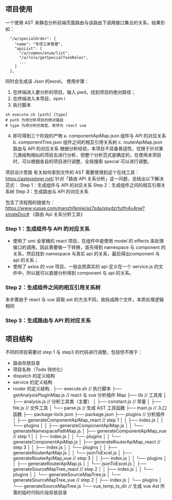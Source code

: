 ## 项目使用
一个使用 AST 来静态分析前端页面路由与该路由下调用接口集合的关系，结果形如：
```
  "/w/specialOrder": {
    "name": "专项工单管理",
    "apiList": [
      "/a/common/enum/list",
      "/a/role/getSpecialTaskRoles",
      ...
    ]
  },
```
同时会生成该 Json 的excel。
使用步骤：
1. 在终端进入要分析的项目，输入 pwd，找到项目的绝对路径；
2. 在终端进入本项目，npm i
3. 执行脚本
```
sh execute.sh [path] [type]
# path 为待分析项目的绝对路径
# type 为待分析的类型，枚举为 react vue
```
4. 即可得到三个阶段的产物
  a. componentApiMap.json	组件与 API 的对应关系
  b. componentTree.json		组件之间的相互引用关系树
  c. routerApiMap.json		路由与 API 的对应关系
根据分析经验，本项目不具备普适性，仅限于针对某几类结构相似的项目去进行分析，但整个分析范式是确定的，在使用本项目时，可以根据各自的项目进行调整，全局搜索 special 可以进行调整。

项目设计思路
有关如何拿到文件的 AST 需要使用到这个在线工具：https://astexplorer.net/
针对「路由 API 关系分析」这一问题，总结出以下解决范式：
Step 1：生成组件与 API 的对应关系
Step 2：生成组件之间的相互引用关系树
Step 3：生成路由与 API 的对应关系

包含了流程图的链接为：https://www.yuque.com/manzhifenjie/az7sda/spvdzrfutfn4u4nw?singleDoc# 《路由 Api 关系分析工具》
### Step 1：生成组件与 API 的对应关系
- 使用了 umi 全家桶的 react 项目，在组件中是使用 model 的 effects 来处理接口的调用，因此需要做一下转换，首先得到 namespace 与 component 的关系，然后找到 namespace 与真实 api 的关系，最后得出component 与 api 的关系；
- 使用了 axios 的 vue 项目，一般会把真实的 api 定义在一个 service.js 的文件中，所以就可以直接分析得到 component 与 api 的关系。

### Step 2：生成组件之间的相互引用关系树
本步骤由于 react 与 vue 获取 ast 的方法不同，故拆成两个文件，本质处理逻辑相同

### Step 3：生成路由与 API 的对应关系


## 项目结构
不同的项目需要对 step 1 与 step3 的代码进行调整，包括但不限于：
- 路由存放目录
- 项目名称（Todo 待优化）
- dispatch 的定义结构
- service 的定义结构
- router 的定义结构
.
├── execute.sh	// 执行脚本
├── getAnalysisPluginMap.js		// react 与 vue 分析插件 Map
├── lib	// 工具库
│   ├── analysis.js	// 分析工具类（主要）
│   ├── constant.js	// 常量
│   ├── file.js			// 文件工具
│   └── parse.js		// 生成 AST 工具函数
├── main.js					// 入口函数
├── package-lock.json
├── package.json
├── plugins					// 分析插件
│   ├── generateComponentApiMap_react		// step 1
│   │   ├── index.js
│   │   └── plugins
│   │       ├── generateComponentApiMap.js
│   │       └── generateNamespacePathMap.js
│   ├── generateComponentApiMap_vue			// step 1
│   │   ├── index.js
│   │   └── plugins
│   │       └── generateComponentApiMap.js
│   ├── generateRouterApiMap_react			// step 3
│   │   ├── index.js
│   │   └── plugins
│   │       ├── generateRouterApiMap.js
│   │       └── jsonToExcel.js
│   ├── generateRouterApiMap_vue				// step 3
│   │   ├── index.js
│   │   └── plugins
│   │       ├── generateRouterApiMap.js
│   │       └── jsonToExcel.js
│   ├── generateSourceMapTree_react			// step 2
│   │   ├── index.js
│   │   └── plugins
│   │       └── generateSourceMapTree.js
│   └── generateSourceMapTree_vue				// step 2
│       ├── index.js
│       └── plugins
│           └── generateSourceMapTree.js
└── vue_temp_ts_dir		// 生成 vue Ast 所需的临时代码片段存放目录
